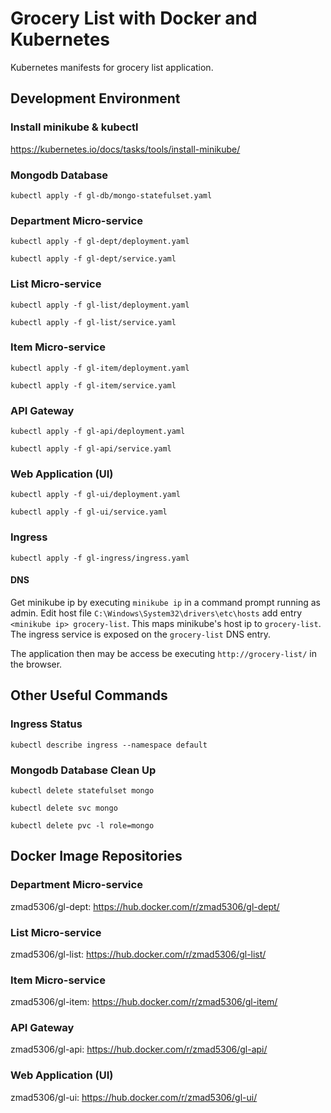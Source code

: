 # Grocery List with Docker and Kubernetes

Kubernetes manifests for grocery list application.

## Development Environment

### Install minikube & kubectl

https://kubernetes.io/docs/tasks/tools/install-minikube/

### Mongodb Database

`kubectl apply -f gl-db/mongo-statefulset.yaml`

### Department Micro-service

`kubectl apply -f gl-dept/deployment.yaml`

`kubectl apply -f gl-dept/service.yaml`

### List Micro-service

`kubectl apply -f gl-list/deployment.yaml`

`kubectl apply -f gl-list/service.yaml`

### Item Micro-service

`kubectl apply -f gl-item/deployment.yaml`

`kubectl apply -f gl-item/service.yaml`

### API Gateway

`kubectl apply -f gl-api/deployment.yaml`

`kubectl apply -f gl-api/service.yaml`

### Web Application (UI)

`kubectl apply -f gl-ui/deployment.yaml`

`kubectl apply -f gl-ui/service.yaml`

### Ingress

`kubectl apply -f gl-ingress/ingress.yaml`

#### DNS

Get minikube ip by executing `minikube ip` in a command prompt running as admin. Edit host file `C:\Windows\System32\drivers\etc\hosts` add entry `<minikube ip> grocery-list`. This maps minikube's host ip to `grocery-list`. The ingress service is exposed on the `grocery-list` DNS entry.

The application then may be access be executing `http://grocery-list/` in the browser.

## Other Useful Commands
### Ingress Status

`kubectl describe ingress --namespace default`

### Mongodb Database Clean Up

`kubectl delete statefulset mongo`

`kubectl delete svc mongo`

`kubectl delete pvc -l role=mongo`

## Docker Image Repositories

### Department Micro-service

zmad5306/gl-dept: https://hub.docker.com/r/zmad5306/gl-dept/

### List Micro-service

zmad5306/gl-list: https://hub.docker.com/r/zmad5306/gl-list/

### Item Micro-service

zmad5306/gl-item: https://hub.docker.com/r/zmad5306/gl-item/

### API Gateway

zmad5306/gl-api: https://hub.docker.com/r/zmad5306/gl-api/

### Web Application (UI)

zmad5306/gl-ui: https://hub.docker.com/r/zmad5306/gl-ui/